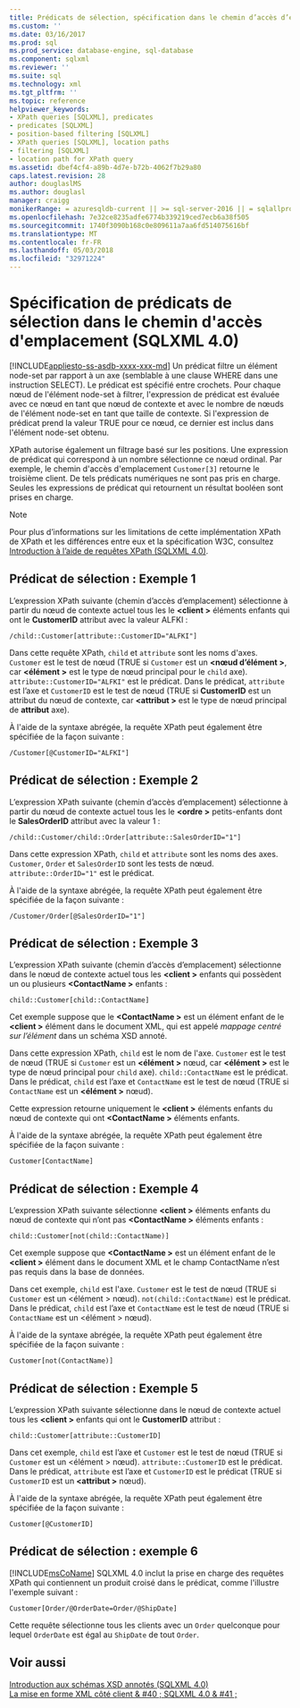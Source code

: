 ```yaml
---
title: Prédicats de sélection, spécification dans le chemin d’accès d’emplacement (SQLXML 4.0) | Documents Microsoft
ms.custom: ''
ms.date: 03/16/2017
ms.prod: sql
ms.prod_service: database-engine, sql-database
ms.component: sqlxml
ms.reviewer: ''
ms.suite: sql
ms.technology: xml
ms.tgt_pltfrm: ''
ms.topic: reference
helpviewer_keywords:
- XPath queries [SQLXML], predicates
- predicates [SQLXML]
- position-based filtering [SQLXML]
- XPath queries [SQLXML], location paths
- filtering [SQLXML]
- location path for XPath query
ms.assetid: dbef4cf4-a89b-4d7e-b72b-4062f7b29a80
caps.latest.revision: 28
author: douglaslMS
ms.author: douglasl
manager: craigg
monikerRange: = azuresqldb-current || >= sql-server-2016 || = sqlallproducts-allversions
ms.openlocfilehash: 7e32ce8235adfe6774b339219ced7ecb6a38f505
ms.sourcegitcommit: 1740f3090b168c0e809611a7aa6fd514075616bf
ms.translationtype: MT
ms.contentlocale: fr-FR
ms.lasthandoff: 05/03/2018
ms.locfileid: "32971224"
---
```

# <a name="specifying-selection-predicates-in-the-location-path-sqlxml-40"></a>Spécification de prédicats de sélection dans le chemin d'accès d'emplacement (SQLXML 4.0)
[!INCLUDE[appliesto-ss-asdb-xxxx-xxx-md](../../../includes/appliesto-ss-asdb-xxxx-xxx-md.md)]
  Un prédicat filtre un élément node-set par rapport à un axe (semblable à une clause WHERE dans une instruction SELECT). Le prédicat est spécifié entre crochets. Pour chaque nœud de l'élément node-set à filtrer, l'expression de prédicat est évaluée avec ce nœud en tant que nœud de contexte et avec le nombre de nœuds de l'élément node-set en tant que taille de contexte. Si l'expression de prédicat prend la valeur TRUE pour ce nœud, ce dernier est inclus dans l'élément node-set obtenu.  
  
 XPath autorise également un filtrage basé sur les positions. Une expression de prédicat qui correspond à un nombre sélectionne ce nœud ordinal. Par exemple, le chemin d'accès d'emplacement `Customer[3]` retourne le troisième client. De tels prédicats numériques ne sont pas pris en charge. Seules les expressions de prédicat qui retournent un résultat booléen sont prises en charge.  
  
> [!NOTE]  
>  Pour plus d’informations sur les limitations de cette implémentation XPath de XPath et les différences entre eux et la spécification W3C, consultez [Introduction à l’aide de requêtes XPath &#40;SQLXML 4.0&#41;](../../../relational-databases/sqlxml-annotated-xsd-schemas-xpath-queries/introduction-to-using-xpath-queries-sqlxml-4-0.md).  
  
## <a name="selection-predicate-example-1"></a>Prédicat de sélection : Exemple 1  
 L’expression XPath suivante (chemin d’accès d’emplacement) sélectionne à partir du nœud de contexte actuel tous les le  **\<client >** éléments enfants qui ont le **CustomerID** attribut avec la valeur ALFKI :  
  
```  
/child::Customer[attribute::CustomerID="ALFKI"]  
```  
  
 Dans cette requête XPath, `child` et `attribute` sont les noms d'axes. `Customer` est le test de nœud (TRUE si `Customer` est un  **\<nœud d’élément >**, car  **\<élément >** est le type de nœud principal pour le `child` axe). `attribute::CustomerID="ALFKI"` est le prédicat. Dans le prédicat, `attribute` est l’axe et `CustomerID` est le test de nœud (TRUE si **CustomerID** est un attribut du nœud de contexte, car  **\<attribut >** est le type de nœud principal de **attribut** axe).  
  
 À l'aide de la syntaxe abrégée, la requête XPath peut également être spécifiée de la façon suivante :  
  
```  
/Customer[@CustomerID="ALFKI"]  
```  
  
## <a name="selection-predicate-example-2"></a>Prédicat de sélection : Exemple 2  
 L’expression XPath suivante (chemin d’accès d’emplacement) sélectionne à partir du nœud de contexte actuel tous les le  **\<ordre >** petits-enfants dont le **SalesOrderID** attribut avec la valeur 1 :  
  
```  
/child::Customer/child::Order[attribute::SalesOrderID="1"]  
```  
  
 Dans cette expression XPath, `child` et `attribute` sont les noms des axes. `Customer`, `Order` et `SalesOrderID` sont les tests de nœud. `attribute::OrderID="1"` est le prédicat.  
  
 À l'aide de la syntaxe abrégée, la requête XPath peut également être spécifiée de la façon suivante :  
  
```  
/Customer/Order[@SalesOrderID="1"]  
```  
  
## <a name="selection-predicate-example-3"></a>Prédicat de sélection : Exemple 3  
 L’expression XPath suivante (chemin d’accès d’emplacement) sélectionne dans le nœud de contexte actuel tous les  **\<client >** enfants qui possèdent un ou plusieurs  **\<ContactName >** enfants :  
  
```  
child::Customer[child::ContactName]  
```  
  
 Cet exemple suppose que le  **\<ContactName >** est un élément enfant de le  **\<client >** élément dans le document XML, qui est appelé *mappage centré sur l’élément* dans un schéma XSD annoté.  
  
 Dans cette expression XPath, `child` est le nom de l'axe. `Customer` est le test de nœud (TRUE si `Customer` est un  **\<élément >** nœud, car  **\<élément >** est le type de nœud principal pour `child` axe). `child::ContactName` est le prédicat. Dans le prédicat, `child` est l’axe et `ContactName` est le test de nœud (TRUE si `ContactName` est un  **\<élément >** nœud).  
  
 Cette expression retourne uniquement le  **\<client >** éléments enfants du nœud de contexte qui ont  **\<ContactName >** éléments enfants.  
  
 À l'aide de la syntaxe abrégée, la requête XPath peut également être spécifiée de la façon suivante :  
  
```  
Customer[ContactName]  
```  
  
## <a name="selection-predicate-example-4"></a>Prédicat de sélection : Exemple 4  
 L’expression XPath suivante sélectionne  **\<client >** éléments enfants du nœud de contexte qui n’ont pas  **\<ContactName >** éléments enfants :  
  
```  
child::Customer[not(child::ContactName)]  
```  
  
 Cet exemple suppose que  **\<ContactName >** est un élément enfant de le  **\<client >** élément dans le document XML et le champ ContactName n’est pas requis dans la base de données.  
  
 Dans cet exemple, `child` est l'axe. `Customer` est le test de nœud (TRUE si `Customer` est un \<élément > nœud). `not(child::ContactName)` est le prédicat. Dans le prédicat, `child` est l’axe et `ContactName` est le test de nœud (TRUE si `ContactName` est un \<élément > nœud).  
  
 À l'aide de la syntaxe abrégée, la requête XPath peut également être spécifiée de la façon suivante :  
  
```  
Customer[not(ContactName)]  
```  
  
## <a name="selection-predicate-example-5"></a>Prédicat de sélection : Exemple 5  
 L’expression XPath suivante sélectionne dans le nœud de contexte actuel tous les  **\<client >** enfants qui ont le **CustomerID** attribut :  
  
```  
child::Customer[attribute::CustomerID]  
```  
  
 Dans cet exemple, `child` est l’axe et `Customer` est le test de nœud (TRUE si `Customer` est un \<élément > nœud). `attribute::CustomerID` est le prédicat. Dans le prédicat, `attribute` est l’axe et `CustomerID` est le prédicat (TRUE si `CustomerID` est un  **\<attribut >** nœud).  
  
 À l'aide de la syntaxe abrégée, la requête XPath peut également être spécifiée de la façon suivante :  
  
```  
Customer[@CustomerID]  
```  
  
## <a name="selection-predicate-example-6"></a>Prédicat de sélection : exemple 6  
 [!INCLUDE[msCoName](../../../includes/msconame-md.md)] SQLXML 4.0 inclut la prise en charge des requêtes XPath qui contiennent un produit croisé dans le prédicat, comme l'illustre l'exemple suivant :  
  
```  
Customer[Order/@OrderDate=Order/@ShipDate]  
```  
  
 Cette requête sélectionne tous les clients avec un `Order` quelconque pour lequel `OrderDate` est égal au `ShipDate` de tout `Order`.  
  
## <a name="see-also"></a>Voir aussi  
 [Introduction aux schémas XSD annotés &#40;SQLXML 4.0&#41;](../../../relational-databases/sqlxml/annotated-xsd-schemas/introduction-to-annotated-xsd-schemas-sqlxml-4-0.md)   
 [La mise en forme XML côté client & #40 ; SQLXML 4.0 & #41 ;](../../../relational-databases/sqlxml/formatting/client-side-xml-formatting-sqlxml-4-0.md)  
  
  
